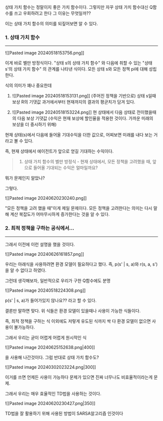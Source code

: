 상태 가치 함수는 정말이지 좋은 가치 함수이다. 그렇지만 자꾸 상태 가치 함수대신 Q함수를 쓰고 우회하려고 한다 그 이유는 무엇일까??

이는 상태 가치 함수의 의미를 되짚어보면 알 수 있다.

### 1. 상태 가치 함수
---
![[Pasted image 20240518153756.png]]

이게 바로 벨만 방정식이다. "상태 s의 상태 가치 함수" 와 다음에 취할 수 있는 "상태 s'의 상태 가치 함수" 의 관계를 나타낸 식이다. 모든 상태 s와 모든 정책 pi에 대해 성립한다. 

식의 의미가 꽤나 중요한데
1. ![[Pasted image 20240518153131.png]] (주어진 정책을 기반으로) 상태 s일때 보상 R의 기댓값 과거에서부터 현재까지의 결과의 평균치가 담겨 있다. 

2. ![[Pasted image 20240518153224.png]] 현 상태에서 다음 상태로 전이했을때의 다음 보상 기댓값 (수익은 현재 보상에 할인율을 적용한 것이다. 가까운 미래의 보상을 더 중시하기 위해)

현재 상태(s)에서 다음에 들어올 기대수익을 더한 값으로, 어찌보면 미래를 내다 보는 거라고 볼 수 있다. 

즉, 현재 상태에서 에이전트가 앞으로 얻길 기대하는 수익이다. 

>1. 상태 가치 함수의 벨만 방정식
	- 현재 상태에서, 모든 정책을 고려했을 때, 앞으로 들어올 기대되는 수익은 얼마일까요? 

뭐가 문제인지 알았나?

그렇다.

![[Pasted image 20240620230240.png]]

"모든 정책을 고려 했을 때"이게 제일 문제이다. 모든 정책을 고려한다는 의미는 다시 말해 계산 복잡도가 어마무시하게 증가한다는 것을 알 수 있다. 


### 2. 최적 정책을 구하는 공식에서...
---
그래서 이전에 이런 설명을 했을 것이다. 

![[Pasted image 20240626161857.png]]

우리는 아래식을 사용하려면 환경 모델이 필요하다고 했다. 즉, p(s' | s, a)와 r(s, a, s')을 알 수 없다고 하였다.

그런데 생각해보자, 일반적으로 우리가 구한 Q함수에도 분명

![[Pasted image 20240518224308.png]]

p(s' | s, a)가 들어가있지 않나요?? 라고 할 수 있다.

결론만 말하면 맞다. 위 식들은 환경 모델이 있을때나 사용이 가능한 식들이다.

즉, 최적 정책을 구하는 식 이외에도 저렇게 유도된 식까지 싹 다 환경 모델이 없으면 사용이 불가능하다.

그래서 우리는 굳이 어렵게 어렵게 원시적인 식

![[Pasted image 20240625152638.png|400]]

을 사용해 나간것이다. 그럼 반대로 상태 가치 함수도?

![[Pasted image 20240302023224.png|300]]

이거를 쓰면 언제든 사용이 가능하다 문제가 있으면 진짜 너무나도 비효율적이라는게 문제.

그래서 우리는 매우 효율적인 TD법을 사용하는 것이다.

![[Pasted image 20240620230427.png|350]]

TD법을 잘 활용하기 위해 사용된 방법이 SARSA알고리즘 인것이다


